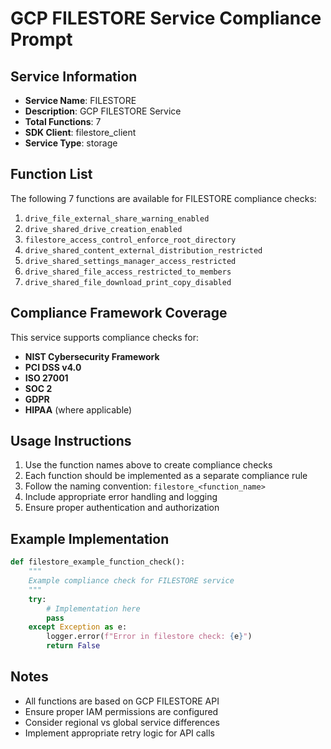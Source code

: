 # GCP FILESTORE Service Compliance Prompt

## Service Information
- **Service Name**: FILESTORE
- **Description**: GCP FILESTORE Service
- **Total Functions**: 7
- **SDK Client**: filestore_client
- **Service Type**: storage

## Function List
The following 7 functions are available for FILESTORE compliance checks:

1. `drive_file_external_share_warning_enabled`
2. `drive_shared_drive_creation_enabled`
3. `filestore_access_control_enforce_root_directory`
4. `drive_shared_content_external_distribution_restricted`
5. `drive_shared_settings_manager_access_restricted`
6. `drive_shared_file_access_restricted_to_members`
7. `drive_shared_file_download_print_copy_disabled`


## Compliance Framework Coverage
This service supports compliance checks for:
- **NIST Cybersecurity Framework**
- **PCI DSS v4.0**
- **ISO 27001**
- **SOC 2**
- **GDPR**
- **HIPAA** (where applicable)

## Usage Instructions
1. Use the function names above to create compliance checks
2. Each function should be implemented as a separate compliance rule
3. Follow the naming convention: `filestore_<function_name>`
4. Include appropriate error handling and logging
5. Ensure proper authentication and authorization

## Example Implementation
```python
def filestore_example_function_check():
    """
    Example compliance check for FILESTORE service
    """
    try:
        # Implementation here
        pass
    except Exception as e:
        logger.error(f"Error in filestore check: {e}")
        return False
```

## Notes
- All functions are based on GCP FILESTORE API
- Ensure proper IAM permissions are configured
- Consider regional vs global service differences
- Implement appropriate retry logic for API calls

